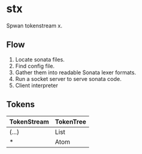 # stx

Spwan tokenstream x.

## Flow

1. Locate sonata files.
2. Find config file.
3. Gather them into readable Sonata lexer formats.
4. Run a socket server to serve sonata code.
5. Client interpreter

## Tokens

| TokenStream | TokenTree |
| ----------- | --------- |
| (...)       | List      |
| *           | Atom      |
